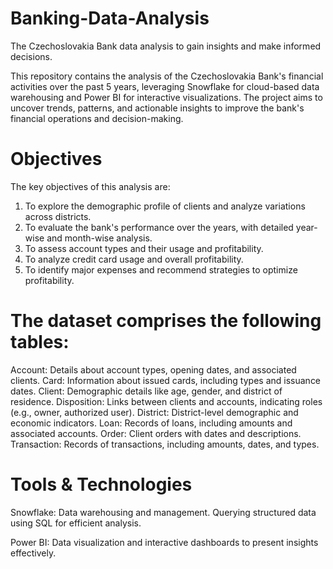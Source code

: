 # Banking-Data-Analysis
The Czechoslovakia Bank data analysis to gain insights and make informed decisions.

This repository contains the analysis of the Czechoslovakia Bank's financial activities over the past 5 years, leveraging Snowflake for cloud-based data warehousing and Power BI for interactive visualizations. The project aims to uncover trends, patterns, and actionable insights to improve the bank's financial operations and decision-making.

# Objectives
The key objectives of this analysis are:
1. To explore the demographic profile of clients and analyze variations across districts.
2. To evaluate the bank's performance over the years, with detailed year-wise and month-wise analysis.
3. To assess account types and their usage and profitability.
4. To analyze credit card usage and overall profitability.
5. To identify major expenses and recommend strategies to optimize profitability.

# The dataset comprises the following tables:
Account: Details about account types, opening dates, and associated clients.
Card: Information about issued cards, including types and issuance dates.
Client: Demographic details like age, gender, and district of residence.
Disposition: Links between clients and accounts, indicating roles (e.g., owner, authorized user).
District: District-level demographic and economic indicators.
Loan: Records of loans, including amounts and associated accounts.
Order: Client orders with dates and descriptions.
Transaction: Records of transactions, including amounts, dates, and types.

# Tools & Technologies
Snowflake:
Data warehousing and management.
Querying structured data using SQL for efficient analysis.

Power BI:
Data visualization and interactive dashboards to present insights effectively.

